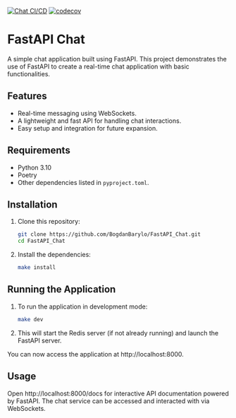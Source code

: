 [![Chat CI/CD](https://github.com/BogdanBarylo/FastAPI_Chat/actions/workflows/main.yml/badge.svg)](https://github.com/BogdanBarylo/FastAPI_Chat/actions/workflows/main.yml)
[![codecov](https://codecov.io/gh/BogdanBarylo/FastAPI_Chat/graph/badge.svg?token=AEUSZYIAAR)](https://codecov.io/gh/BogdanBarylo/FastAPI_Chat)

# FastAPI Chat

A simple chat application built using FastAPI. This project demonstrates the use of FastAPI to create a real-time chat application with basic functionalities.

## Features

- Real-time messaging using WebSockets.
- A lightweight and fast API for handling chat interactions.
- Easy setup and integration for future expansion.

## Requirements

- Python 3.10
- Poetry
- Other dependencies listed in `pyproject.toml`.

## Installation

1. Clone this repository:

   ```bash
   git clone https://github.com/BogdanBarylo/FastAPI_Chat.git
   cd FastAPI_Chat

2. Install the dependencies:

   ```bash
   make install

## Running the Application

1. To run the application in development mode:

    ```bash
    make dev
2. This will start the Redis server (if not already running) and launch the FastAPI server.

You can now access the application at http://localhost:8000.

## Usage
Open http://localhost:8000/docs for interactive API documentation powered by FastAPI.
The chat service can be accessed and interacted with via WebSockets.
